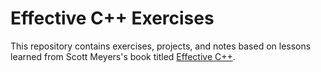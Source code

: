 # Effective C++ Exercises

This repository contains exercises, projects, and notes based on lessons learned from Scott Meyers's book titled [Effective C++](https://ptgmedia.pearsoncmg.com/images/9780321334879/samplepages/0321334876.pdf).